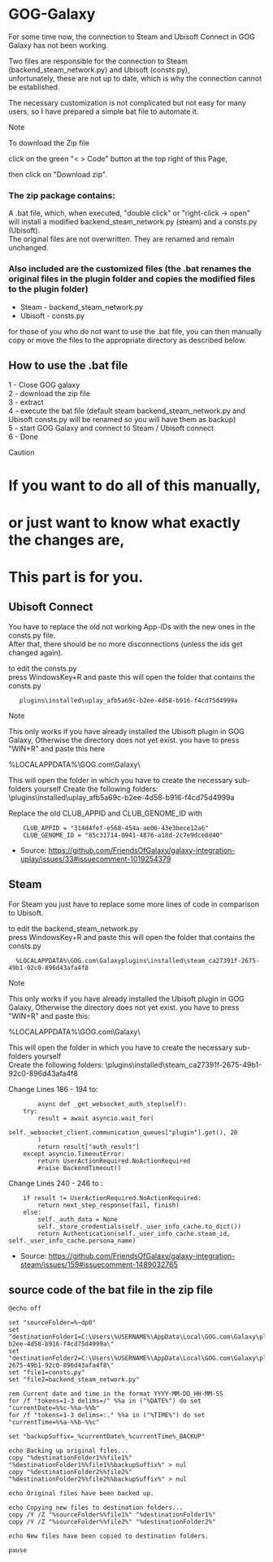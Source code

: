 # GOG-Galaxy
For some time now, the connection to Steam and Ubisoft Connect in GOG Galaxy has not been working.  

Two files are responsible for the connection to Steam (backend_steam_network.py) and Ubisoft (consts.py),  
unfortunately, these are not up to date, which is why the connection cannot be established.

The necessary customization is not complicated but not easy for many users, so I have prepared a simple bat file to automate it.

> [!NOTE]
>To download the Zip file
> 
> click on the green "< > Code" button at the top right of this Page,
>
> then click on "Download zip". 

### The zip package contains: 

A .bat file, which, when executed, "double click" or "right-click -> open"  
will install a modified backend_steam_network.py (steam) and a consts.py (Ubisoft).  
The original files are not overwritten. They are renamed and remain unchanged.

### Also included are the customized files (the .bat renames the original files in the plugin folder and copies the modified files to the plugin folder) 
- Steam - backend_steam_network.py  
- Ubisoft - consts.py
  
for those of you who do not want to use the .bat file, 
you can then manually copy or move the files to the appropriate directory as described below.

## How to use the .bat file 
1 - Close GOG galaxy  
2 - download the zip file  
3 - extract  
4 - execute the bat file (default steam backend_steam_network.py and Ubisoft consts.py will be renamed so you will have them as backup)  
5 - start GOG Galaxy and connect to Steam / Ubisoft connect  
6 - Done  


    

  

> [!CAUTION]
> # If you want to do all of this manually,
> # or just want to know what exactly the changes are,
> # This part is for you.



    
    


## Ubisoft Connect  

You have to replace the old not working App-IDs with the new ones in the consts.py file.  
After that, there should be no more disconnections (unless the ids get changed again).  

to edit the consts.py  
press WindowsKey+R and paste 
this will open the folder that contains the consts.py

 
       plugins\installed\uplay_afb5a69c-b2ee-4d58-b916-f4cd75d4999a

> [!NOTE]
> This only works if you have already installed the Ubisoft plugin in GOG Galaxy,
> Otherwise the directory does not yet exist.
> you have to press "WIN+R" and paste this here
> 
> %LOCALAPPDATA%\GOG.com\Galaxy\
> 
> This will open the folder in which you have to create the necessary sub-folders yourself
> Create the following folders: \plugins\installed\uplay_afb5a69c-b2ee-4d58-b916-f4cd75d4999a

Replace the old CLUB_APPID and CLUB_GENOME_ID with  

        CLUB_APPID = "314d4fef-e568-454a-ae06-43e3bece12a6"
        CLUB_GENOME_ID = "85c31714-0941-4876-a18d-2c7e9dce8d40"

 - Source: https://github.com/FriendsOfGalaxy/galaxy-integration-uplay/issues/33#issuecomment-1019254379  


## Steam  
For Steam you just have to replace some more lines of code in comparison to Ubisoft.

to edit the backend_steam_network.py  
press WindowsKey+R and paste 
this will open the folder that contains the consts.py


      %LOCALAPPDATA%\GOG.com\Galaxyplugins\installed\steam_ca27391f-2675-49b1-92c0-896d43afa4f8

> [!NOTE]
> This only works if you have already installed the Ubisoft plugin in GOG Galaxy,
> Otherwise the directory does not yet exist.
> you have to press "WIN+R" and paste this:
>   
> %LOCALAPPDATA%\GOG.com\Galaxy\
>   
> This will open the folder in which you have to create the necessary sub-folders yourself  
> Create the following folders: \plugins\installed\steam_ca27391f-2675-49b1-92c0-896d43afa4f8

Change Lines 186 - 194 to:


            async def _get_websocket_auth_step(self):
        try:
            result = await asyncio.wait_for(
                self._websocket_client.communication_queues["plugin"].get(), 20
            )
            return result["auth_result"]
        except asyncio.TimeoutError:
            return UserActionRequired.NoActionRequired
            #raise BackendTimeout() 


Change Lines 240 - 246 to :

        if result != UserActionRequired.NoActionRequired:
            return next_step_response(fail, finish)
        else:
            self._auth_data = None
            self._store_credentials(self._user_info_cache.to_dict())
            return Authentication(self._user_info_cache.steam_id, self._user_info_cache.persona_name)

            
  - Source: https://github.com/FriendsOfGalaxy/galaxy-integration-steam/issues/159#issuecomment-1489032765

## source code of the bat file in the zip file  


```        
@echo off

set "sourceFolder=%~dp0"
set "destinationFolder1=C:\Users\%USERNAME%\AppData\Local\GOG.com\Galaxy\plugins\installed\uplay_afb5a69c-b2ee-4d58-b916-f4cd75d4999a\"
set "destinationFolder2=C:\Users\%USERNAME%\AppData\Local\GOG.com\Galaxy\plugins\installed\steam_ca27391f-2675-49b1-92c0-896d43afa4f8\"
set "file1=consts.py"
set "file2=backend_steam_network.py"

rem Current date and time in the format YYYY-MM-DD_HH-MM-SS
for /f "tokens=1-3 delims=/" %%a in ("%DATE%") do set "currentDate=%%c-%%a-%%b"
for /f "tokens=1-3 delims=:." %%a in ("%TIME%") do set "currentTime=%%a-%%b-%%c"

set "backupSuffix=_%currentDate%_%currentTime%_BACKUP"

echo Backing up original files...
copy "%destinationFolder1%%file1%" "%destinationFolder1%%file1%%backupSuffix%" > nul
copy "%destinationFolder2%%file2%" "%destinationFolder2%%file2%%backupSuffix%" > nul

echo Original files have been backed up.

echo Copying new files to destination folders...
copy /Y /Z "%sourceFolder%%file1%" "%destinationFolder1%"
copy /Y /Z "%sourceFolder%%file2%" "%destinationFolder2%"

echo New files have been copied to destination folders.

pause
```
